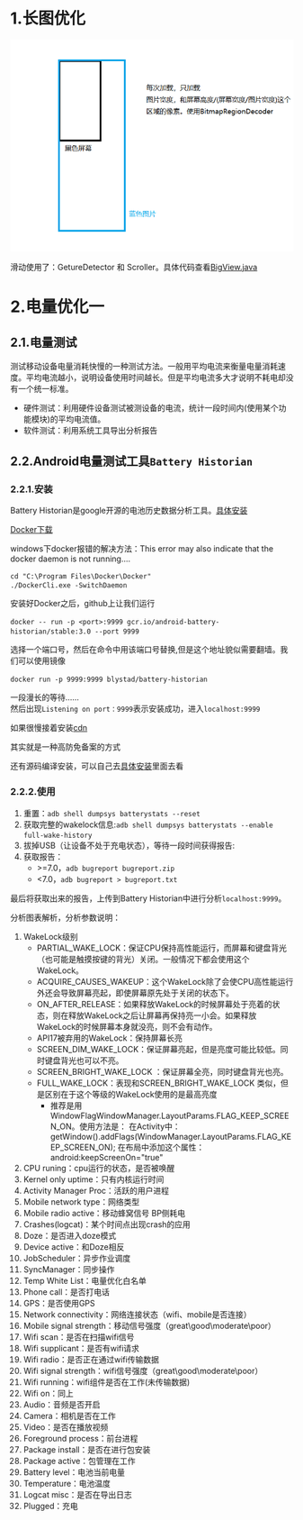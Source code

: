 # 1.长图优化

![](../images/加载长图优化.png)

滑动使用了：GetureDetector 和 Scroller。具体代码查看[BigView.java](../code/lsn8Code/BigView.java)

# 2.电量优化一

## 2.1.电量测试
测试移动设备电量消耗快慢的一种测试方法。一般用平均电流来衡量电量消耗速度。平均电流越小，说明设备使用时间越长。但是平均电流多大才说明不耗电却没有一个统一标准。

- 硬件测试：利用硬件设备测试被测设备的电流，统计一段时间内(使用某个功能模块)的平均电流值。
- 软件测试：利用系统工具导出分析报告

## 2.2.Android电量测试工具`Battery Historian`

### 2.2.1.安装

Battery Historian是google开源的电池历史数据分析工具。[具体安装](https://github.com/google/battery-historian)

[Docker下载](https://docs.docker.com/engine/install/)

windows下docker报错的解决方法：This error may also indicate that the docker daemon is not running....

```
cd "C:\Program Files\Docker\Docker"
./DockerCli.exe -SwitchDaemon
```

安装好Docker之后，github上让我们运行

`docker -- run -p <port>:9999 gcr.io/android-battery-historian/stable:3.0 --port 9999`

选择一个端口号，然后在命令中用该端口号替换<port>,但是这个地址貌似需要翻墙。我们可以使用镜像

`docker run -p 9999:9999 blystad/battery-historian`

一段漫长的等待……  
然后出现`Listening on port：9999`表示安装成功，进入`localhost:9999`

如果很慢接着安装[cdn](https://github.com/justjavac/ReplaceGoogleCDN/)

其实就是一种高防免备案的方式



还有源码编译安装，可以自己去[具体安装](https://github.com/google/battery-historian)里面去看

### 2.2.2.使用

1. 重置：`adb shell dumpsys batterystats --reset`
2. 获取完整的wakelock信息:`adb shell dumpsys batterystats --enable full-wake-history `
3. 拔掉USB（让设备不处于充电状态），等待一段时间获得报告:
4. 获取报告：
   - &gt;=7.0，`adb bugreport bugreport.zip`
   - &lt;7.0，`adb bugreport > bugreport.txt`

最后将获取出来的报告，上传到Battery Historian中进行分析`localhost:9999`。

分析图表解析，分析参数说明：
1. WakeLock级别
   - PARTIAL_WAKE_LOCK：保证CPU保持高性能运行，而屏幕和键盘背光（也可能是触摸按键的背光）关闭。一般情况下都会使用这个WakeLock。
   - ACQUIRE_CAUSES_WAKEUP：这个WakeLock除了会使CPU高性能运行外还会导致屏幕亮起，即使屏幕原先处于关闭的状态下。
   - ON_AFTER_RELEASE：如果释放WakeLock的时候屏幕处于亮着的状态，则在释放WakeLock之后让屏幕再保持亮一小会。如果释放WakeLock的时候屏幕本身就没亮，则不会有动作。
   - API17被弃用的WakeLock：保持屏幕长亮
   - SCREEN_DIM_WAKE_LOCK：保证屏幕亮起，但是亮度可能比较低。同时键盘背光也可以不亮。
   - SCREEN_BRIGHT_WAKE_LOCK ：保证屏幕全亮，同时键盘背光也亮。
   - FULL_WAKE_LOCK：表现和SCREEN_BRIGHT_WAKE_LOCK 类似，但是区别在于这个等级的WakeLock使用的是最高亮度
     - 推荐是用WindowFlagWindowManager.LayoutParams.FLAG_KEEP_SCREEN_ON。使用方法是：
       在Activity中： getWindow().addFlags(WindowManager.LayoutParams.FLAG_KEEP_SCREEN_ON);
       在布局中添加这个属性：android:keepScreenOn="true"
2. CPU runing：cpu运行的状态，是否被唤醒
3. Kernel only uptime：只有内核运行时间
4. Activity Manager Proc：活跃的用户进程
5. Mobile network type：网络类型
6. Mobile radio active：移动蜂窝信号 BP侧耗电
7. Crashes(logcat)：某个时间点出现crash的应用
8. Doze：是否进入doze模式
9. Device active：和Doze相反
10. JobScheduler：异步作业调度
11. SyncManager：同步操作
12. Temp White List：电量优化白名单
13. Phone call：是否打电话
14. GPS：是否使用GPS
15. Network connectivity：网络连接状态（wifi、mobile是否连接）
16. Mobile signal strength：移动信号强度（great\good\moderate\poor）
17. Wifi scan：是否在扫描wifi信号
18. Wifi supplicant：是否有wifi请求
19. Wifi radio：是否正在通过wifi传输数据
20. Wifi signal strength：wifi信号强度（great\good\moderate\poor）
21. Wifi running：wifi组件是否在工作(未传输数据)
22. Wifi on：同上
23. Audio：音频是否开启
24. Camera：相机是否在工作
25. Video：是否在播放视频
26. Foreground process：前台进程
27. Package install：是否在进行包安装
28. Package active：包管理在工作
29. Battery level：电池当前电量
30. Temperature：电池温度
31. Logcat misc：是否在导出日志
32. Plugged：充电













